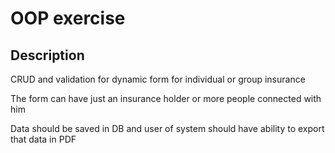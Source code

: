 # OOP exercise

## Description

CRUD and validation for dynamic form for individual or group insurance

The form can have just an insurance holder or more people connected with him

Data should be saved in DB and user of system should have ability to export that data in PDF
